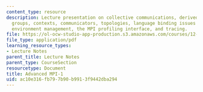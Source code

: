 ```yaml
---
content_type: resource
description: Lecture presentation on collective communications, derived datatypes,
  groups, contexts, communicators, topologies, language binding issues , The MPI runtime,
  environment management, the MPI profiling interface, and tracing.
file: https://ol-ocw-studio-app-production.s3.amazonaws.com/courses/12-950-parallel-programming-for-multicore-machines-using-openmp-and-mpi-january-iap-2010/ac10e316fb797b90b9913f9442dba294_MIT12_950IAP10_Lec4.pdf
file_type: application/pdf
learning_resource_types:
- Lecture Notes
parent_title: Lecture Notes
parent_type: CourseSection
resourcetype: Document
title: Advanced MPI-1
uid: ac10e316-fb79-7b90-b991-3f9442dba294
---
```

